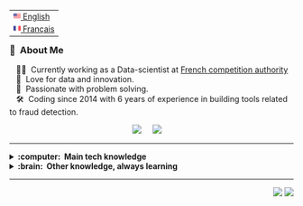 
<table align="right">
 <tr><td><a href="README.md"><img src="images/us-flag.png" height="13"> English</a></td></tr>
 <tr><td><a href="README_fr.md"><img src="images/fr-flag.png" height="13"> Français</a></td></tr>
</table>

### :space_invader: &nbsp;About Me

&nbsp;&nbsp;&nbsp;:technologist: &nbsp;Currently working as a Data-scientist at [French competition authority](https://www.autoritedelaconcurrence.fr/en) \
&nbsp;&nbsp;&nbsp;:seedling: &nbsp;Love for data and innovation.\
&nbsp;&nbsp;&nbsp;:heartbeat: &nbsp;Passionate with problem solving.\
&nbsp;&nbsp;&nbsp;:hammer_and_wrench: &nbsp;Coding since 2014 with 6 years of experience in building tools related to fraud detection.

<p align="center">
  <a href="mailto:adrien.frumence@autoritedelaconcurrence.fr?subject=Hello%20Adrien%20FRUMENCE"><img src="https://img.shields.io/badge/gmail-%23D14836.svg?&style=for-the-badge&logo=Mail&logoColor=white" /></a>&nbsp;&nbsp;&nbsp;&nbsp;
  <a href="https://fr.linkedin.com/in/adrien-frumence-7473259a/"><img src="https://img.shields.io/badge/linkedin-%230077B5.svg?&style=for-the-badge&logo=linkedin&logoColor=white" /></a>&nbsp;&nbsp;&nbsp;&nbsp;

</p>

<hr/>

<details>
  <summary><b>:computer: &nbsp;Main tech knowledge</b></summary>
  <br/>

![Python](https://img.shields.io/badge/PYTHON-007396.svg?&style=flat&logo=python&logoColor=white)&nbsp;


<!--
Python
-->
</details>

<!--
mongodb
-->

<details>
  <summary><b>:brain: &nbsp;Other knowledge, always learning</b></summary>
  <br/>


![MongoDB](https://img.shields.io/badge/MONGODB-47A248.svg?&style=flat&logo=mongodb&logoColor=white)&nbsp;


</details>

<hr/>


<p align="right">
<img src="https://komarev.com/ghpvc/?username=adrienFRUMENCE&style=plastic&label=Views"><img>
<img src="https://badges.pufler.dev/visits/brunotacca/brunotacca?color=black&logo=github" />
</p>

